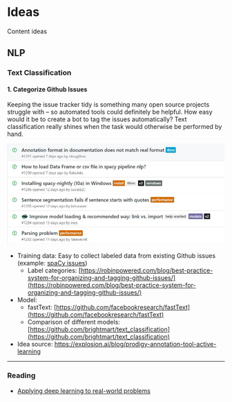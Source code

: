 # Ideas
Content ideas

## NLP

### Text Classification

#### 1. Categorize Github Issues

Keeping the issue tracker tidy is something many open source projects struggle with – so automated tools could definitely be helpful. How easy would it be to create a bot to tag the issues automatically? Text classification really shines when the task would otherwise be performed by hand.

![Github issues](./img/issues.jpg)

- Training data: Easy to collect labeled data from existing Github issues (example: [spaCy issues](https://github.com/explosion/spaCy/issues))
  - Label categories: [https://robinpowered.com/blog/best-practice-system-for-organizing-and-tagging-github-issues/](https://robinpowered.com/blog/best-practice-system-for-organizing-and-tagging-github-issues/)
- Model: 
  - fastText: [https://github.com/facebookresearch/fastText](https://github.com/facebookresearch/fastText)
  - Comparison of different models: [https://github.com/brightmart/text_classification](https://github.com/brightmart/text_classification)
- Idea source: https://explosion.ai/blog/prodigy-annotation-tool-active-learning

----

### Reading

- [Applying deep learning to real-world problems](https://medium.com/merantix/applying-deep-learning-to-real-world-problems-ba2d86ac5837)
